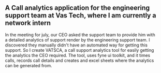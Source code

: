 ## A Call analytics application for the engineering support team at Vas Tech, where I am currently a network intern

In the meeting for july, our CEO asked the support team to provide him with a detailed analytics of support render by the engineering support team.
I discovered they manually didn't have an automated way for getting this support. So I create VATSCA, a call support analytics tool for easily getting the analytics the CEO required.
The tool, uses fyne ui toolkit, and it times calls, records call details and creates and excel sheets where the analytics can be generated from.
